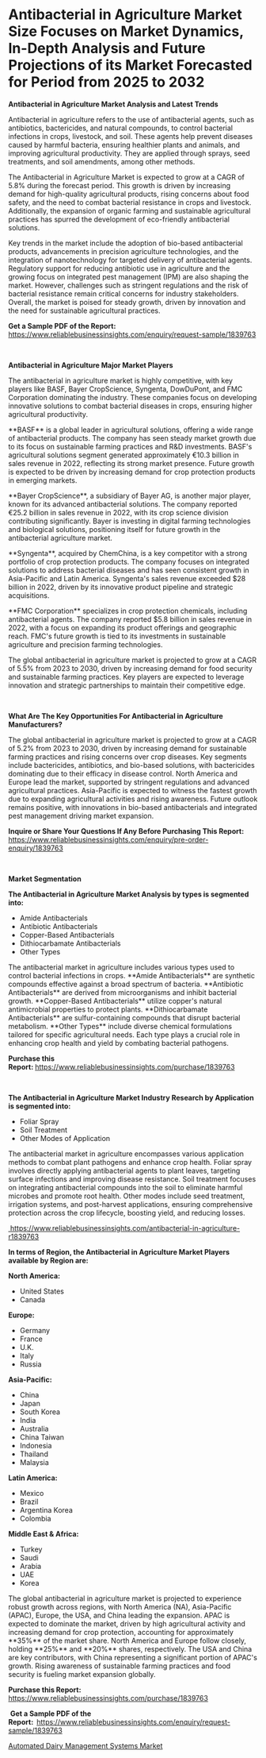 <p><h1>Antibacterial in Agriculture Market Size Focuses on Market Dynamics, In-Depth Analysis and Future Projections of its Market Forecasted for Period from 2025 to 2032</h1></p><p><strong>Antibacterial in Agriculture Market Analysis and Latest Trends</strong></p>
<p><p>Antibacterial in agriculture refers to the use of antibacterial agents, such as antibiotics, bactericides, and natural compounds, to control bacterial infections in crops, livestock, and soil. These agents help prevent diseases caused by harmful bacteria, ensuring healthier plants and animals, and improving agricultural productivity. They are applied through sprays, seed treatments, and soil amendments, among other methods.</p><p>The Antibacterial in Agriculture Market is expected to grow at a CAGR of 5.8% during the forecast period. This growth is driven by increasing demand for high-quality agricultural products, rising concerns about food safety, and the need to combat bacterial resistance in crops and livestock. Additionally, the expansion of organic farming and sustainable agricultural practices has spurred the development of eco-friendly antibacterial solutions.</p><p>Key trends in the market include the adoption of bio-based antibacterial products, advancements in precision agriculture technologies, and the integration of nanotechnology for targeted delivery of antibacterial agents. Regulatory support for reducing antibiotic use in agriculture and the growing focus on integrated pest management (IPM) are also shaping the market. However, challenges such as stringent regulations and the risk of bacterial resistance remain critical concerns for industry stakeholders. Overall, the market is poised for steady growth, driven by innovation and the need for sustainable agricultural practices.</p></p>
<p><strong>Get a Sample PDF of the Report:&nbsp;</strong> <a href="https://www.reliablebusinessinsights.com/enquiry/request-sample/1839763?utm_campaign=1847&utm_medium=2&utm_source=Github&utm_content=ia&utm_term=21012025&utm_id=antibacterial-in-agriculture">https://www.reliablebusinessinsights.com/enquiry/request-sample/1839763</a></p>
<p>&nbsp;</p>
<p><strong>Antibacterial in Agriculture Major Market Players</strong></p>
<p><p>The antibacterial in agriculture market is highly competitive, with key players like BASF, Bayer CropScience, Syngenta, DowDuPont, and FMC Corporation dominating the industry. These companies focus on developing innovative solutions to combat bacterial diseases in crops, ensuring higher agricultural productivity.</p><p>**BASF** is a global leader in agricultural solutions, offering a wide range of antibacterial products. The company has seen steady market growth due to its focus on sustainable farming practices and R&D investments. BASF's agricultural solutions segment generated approximately €10.3 billion in sales revenue in 2022, reflecting its strong market presence. Future growth is expected to be driven by increasing demand for crop protection products in emerging markets.</p><p>**Bayer CropScience**, a subsidiary of Bayer AG, is another major player, known for its advanced antibacterial solutions. The company reported €25.2 billion in sales revenue in 2022, with its crop science division contributing significantly. Bayer is investing in digital farming technologies and biological solutions, positioning itself for future growth in the antibacterial agriculture market.</p><p>**Syngenta**, acquired by ChemChina, is a key competitor with a strong portfolio of crop protection products. The company focuses on integrated solutions to address bacterial diseases and has seen consistent growth in Asia-Pacific and Latin America. Syngenta's sales revenue exceeded $28 billion in 2022, driven by its innovative product pipeline and strategic acquisitions.</p><p>**FMC Corporation** specializes in crop protection chemicals, including antibacterial agents. The company reported $5.8 billion in sales revenue in 2022, with a focus on expanding its product offerings and geographic reach. FMC's future growth is tied to its investments in sustainable agriculture and precision farming technologies.</p><p>The global antibacterial in agriculture market is projected to grow at a CAGR of 5.5% from 2023 to 2030, driven by increasing demand for food security and sustainable farming practices. Key players are expected to leverage innovation and strategic partnerships to maintain their competitive edge.</p></p>
<p>&nbsp;</p>
<p><strong>What Are The Key Opportunities For Antibacterial in Agriculture Manufacturers?</strong></p>
<p><p>The global antibacterial in agriculture market is projected to grow at a CAGR of 5.2% from 2023 to 2030, driven by increasing demand for sustainable farming practices and rising concerns over crop diseases. Key segments include bactericides, antibiotics, and bio-based solutions, with bactericides dominating due to their efficacy in disease control. North America and Europe lead the market, supported by stringent regulations and advanced agricultural practices. Asia-Pacific is expected to witness the fastest growth due to expanding agricultural activities and rising awareness. Future outlook remains positive, with innovations in bio-based antibacterials and integrated pest management driving market expansion.</p></p>
<p><strong>Inquire or Share Your Questions If Any Before Purchasing This Report:</strong> <a href="https://www.reliablebusinessinsights.com/enquiry/pre-order-enquiry/1839763?utm_campaign=1847&utm_medium=2&utm_source=Github&utm_content=ia&utm_term=21012025&utm_id=antibacterial-in-agriculture">https://www.reliablebusinessinsights.com/enquiry/pre-order-enquiry/1839763</a></p>
<p>&nbsp;</p>
<p><strong>Market Segmentation</strong></p>
<p><strong>The Antibacterial in Agriculture Market Analysis by types is segmented into:</strong></p>
<p><ul><li>Amide Antibacterials</li><li>Antibiotic Antibacterials</li><li>Copper-Based Antibacterials</li><li>Dithiocarbamate Antibacterials</li><li>Other Types</li></ul></p>
<p><p>The antibacterial market in agriculture includes various types used to control bacterial infections in crops. **Amide Antibacterials** are synthetic compounds effective against a broad spectrum of bacteria. **Antibiotic Antibacterials** are derived from microorganisms and inhibit bacterial growth. **Copper-Based Antibacterials** utilize copper's natural antimicrobial properties to protect plants. **Dithiocarbamate Antibacterials** are sulfur-containing compounds that disrupt bacterial metabolism. **Other Types** include diverse chemical formulations tailored for specific agricultural needs. Each type plays a crucial role in enhancing crop health and yield by combating bacterial pathogens.</p></p>
<p><strong>Purchase this Report:&nbsp;</strong><a href="https://www.reliablebusinessinsights.com/purchase/1839763?utm_campaign=1847&utm_medium=2&utm_source=Github&utm_content=ia&utm_term=21012025&utm_id=antibacterial-in-agriculture">https://www.reliablebusinessinsights.com/purchase/1839763</a></p>
<p>&nbsp;</p>
<p><strong>The Antibacterial in Agriculture Market Industry Research by Application is segmented into:</strong></p>
<p><ul><li>Foliar Spray</li><li>Soil Treatment</li><li>Other Modes of Application</li></ul></p>
<p><p>The antibacterial market in agriculture encompasses various application methods to combat plant pathogens and enhance crop health. Foliar spray involves directly applying antibacterial agents to plant leaves, targeting surface infections and improving disease resistance. Soil treatment focuses on integrating antibacterial compounds into the soil to eliminate harmful microbes and promote root health. Other modes include seed treatment, irrigation systems, and post-harvest applications, ensuring comprehensive protection across the crop lifecycle, boosting yield, and reducing losses.</p></p>
<p><a href="https://www.reliablebusinessinsights.com/antibacterial-in-agriculture-r1839763?utm_campaign=1847&utm_medium=2&utm_source=Github&utm_content=ia&utm_term=21012025&utm_id=antibacterial-in-agriculture">&nbsp;https://www.reliablebusinessinsights.com/antibacterial-in-agriculture-r1839763</a></p>
<p><strong>In terms of Region, the Antibacterial in Agriculture Market Players available by Region are:</strong></p>
<p>
    <p> <strong> North America: </strong>
        <ul>
            <li>United States</li>
            <li>Canada</li>
        </ul>
        </p> 
    <p> <strong> Europe: </strong>
        <ul>
            <li>Germany</li>
            <li>France</li>
            <li>U.K.</li>
            <li>Italy</li>
            <li>Russia</li>
        </ul>
        </p> 
    <p> <strong> Asia-Pacific: </strong>
        <ul>
            <li>China</li>
            <li>Japan</li>
            <li>South Korea</li>
            <li>India</li>
            <li>Australia</li>
            <li>China Taiwan</li>
            <li>Indonesia</li>
            <li>Thailand</li>
            <li>Malaysia</li>
        </ul>
        </p> 
    <p> <strong> Latin America: </strong>
        <ul>
            <li>Mexico</li>
            <li>Brazil</li>
            <li>Argentina Korea</li>
            <li>Colombia</li>
        </ul>
        </p> 
    <p> <strong> Middle East & Africa: </strong>
        <ul>
            <li>Turkey</li>
            <li>Saudi</li>
            <li>Arabia</li>
            <li>UAE</li>
            <li>Korea</li>
        </ul>
    </p>
    </p>
<p><p>The global antibacterial in agriculture market is projected to experience robust growth across regions, with North America (NA), Asia-Pacific (APAC), Europe, the USA, and China leading the expansion. APAC is expected to dominate the market, driven by high agricultural activity and increasing demand for crop protection, accounting for approximately **35%** of the market share. North America and Europe follow closely, holding **25%** and **20%** shares, respectively. The USA and China are key contributors, with China representing a significant portion of APAC's growth. Rising awareness of sustainable farming practices and food security is fueling market expansion globally.</p></p>
<p><strong>Purchase this Report: </strong><a href="https://www.reliablebusinessinsights.com/purchase/1839763?utm_campaign=1847&utm_medium=2&utm_source=Github&utm_content=ia&utm_term=21012025&utm_id=antibacterial-in-agriculture">https://www.reliablebusinessinsights.com/purchase/1839763</a></p>
<p>&nbsp;<strong>Get a Sample PDF of the Report:&nbsp;&nbsp;</strong><a href="https://www.reliablebusinessinsights.com/enquiry/request-sample/1839763?utm_campaign=1847&utm_medium=2&utm_source=Github&utm_content=ia&utm_term=21012025&utm_id=antibacterial-in-agriculture">https://www.reliablebusinessinsights.com/enquiry/request-sample/1839763</a></p>
<p><strong></strong></p>
<p><p><a href="https://github.com/toldenargelia86/Market-Research-Report-List-1/blob/main/automated-dairy-management-systems-market.md?utm_campaign=1847&utm_medium=2&utm_source=Github&utm_content=ia&utm_term=21012025&utm_id=antibacterial-in-agriculture">Automated Dairy Management Systems Market</a></p></p>